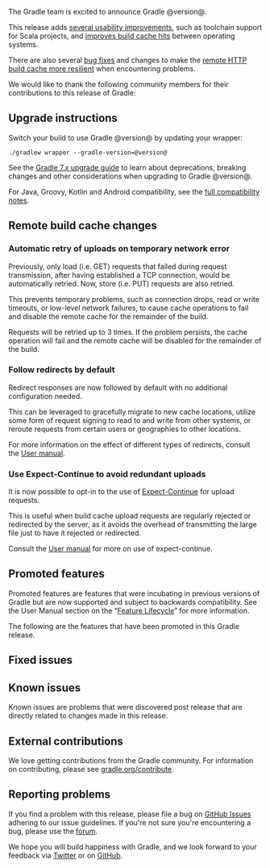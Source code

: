 The Gradle team is excited to announce Gradle @version@.

This release adds [several usability improvements](#usability), such as toolchain support for Scala projects, and [improves build cache hits](#performance) between operating systems. 

There are also several [bug fixes](#fixed-issues) and changes to make the [remote HTTP build cache more resilient](#http-build-cache) when encountering problems.

We would like to thank the following community members for their contributions to this release of Gradle:
<!-- 
Include only their name, impactful features should be called out separately below.
 [Some person](https://github.com/some-person)
-->

## Upgrade instructions

Switch your build to use Gradle @version@ by updating your wrapper:

`./gradlew wrapper --gradle-version=@version@`

See the [Gradle 7.x upgrade guide](userguide/upgrading_version_7.html#changes_@baseVersion@) to learn about deprecations, breaking changes and other considerations when upgrading to Gradle @version@. 

For Java, Groovy, Kotlin and Android compatibility, see the [full compatibility notes](userguide/compatibility.html).

<!-- Do not add breaking changes or deprecations here! Add them to the upgrade guide instead. --> 

<!-- 

================== TEMPLATE ==============================

<a name="FILL-IN-KEY-AREA"></a>
### FILL-IN-KEY-AREA improvements

<<<FILL IN CONTEXT FOR KEY AREA>>>
Example:
> The [configuration cache](userguide/configuration_cache.html) improves build performance by caching the result of
> the configuration phase. Using the configuration cache, Gradle can skip the configuration phase entirely when
> nothing that affects the build configuration has changed.

#### FILL-IN-FEATURE
> HIGHLIGHT the usecase or existing problem the feature solves
> EXPLAIN how the new release addresses that problem or use case
> PROVIDE a screenshot or snippet illustrating the new feature, if applicable
> LINK to the full documentation for more details 

================== END TEMPLATE ==========================


==========================================================
ADD RELEASE FEATURES BELOW
vvvvvvvvvvvvvvvvvvvvvvvvvvvvvvvvvvvvvvvvvvvvvvvvvvvvvvvvvv



^^^^^^^^^^^^^^^^^^^^^^^^^^^^^^^^^^^^^^^^^^^^^^^^^^^^^^^^^^
ADD RELEASE FEATURES ABOVE
==========================================================

-->

<a name="http-build-cache"></a>
## Remote build cache changes

### Automatic retry of uploads on temporary network error

Previously, only load (i.e. GET) requests that failed during request transmission, after having established a TCP connection, would be automatically retried.
Now, store (i.e. PUT) requests are also retried.

This prevents temporary problems, such as connection drops, read or write timeouts, or low-level network failures, to cause cache operations to fail and disable the remote cache for the remainder of the build.

Requests will be retried up to 3 times. If the problem persists, the cache operation will fail and the remote cache will be disabled for the remainder of the build.

### Follow redirects by default

Redirect responses are now followed by default with no additional configuration needed.

This can be leveraged to gracefully migrate to new cache locations, utilize some form of request signing to read to and write from other systems, or reroute requests from certain users or geographies to other locations.

For more information on the effect of different types of redirects, consult the [User manual](userguide/build_cache.html#sec:build_cache_redirects).

### Use Expect-Continue to avoid redundant uploads

It is now possible to opt-in to the use of [Expect-Continue](https://www.w3.org/Protocols/rfc2616/rfc2616-sec8.html#sec8.2.3) for upload requests.

This is useful when build cache upload requests are regularly rejected or redirected by the server,
as it avoids the overhead of transmitting the large file just to have it rejected or redirected.

Consult the [User manual](userguide/build_cache.html#sec:build_cache_expect_continue) for more on use of expect-continue.

## Promoted features
Promoted features are features that were incubating in previous versions of Gradle but are now supported and subject to backwards compatibility.
See the User Manual section on the “[Feature Lifecycle](userguide/feature_lifecycle.html)” for more information.

The following are the features that have been promoted in this Gradle release.

<!--
### Example promoted
-->

## Fixed issues

## Known issues

Known issues are problems that were discovered post release that are directly related to changes made in this release.

## External contributions

We love getting contributions from the Gradle community. For information on contributing, please see [gradle.org/contribute](https://gradle.org/contribute).

## Reporting problems

If you find a problem with this release, please file a bug on [GitHub Issues](https://github.com/gradle/gradle/issues) adhering to our issue guidelines. 
If you're not sure you're encountering a bug, please use the [forum](https://discuss.gradle.org/c/help-discuss).

We hope you will build happiness with Gradle, and we look forward to your feedback via [Twitter](https://twitter.com/gradle) or on [GitHub](https://github.com/gradle).
